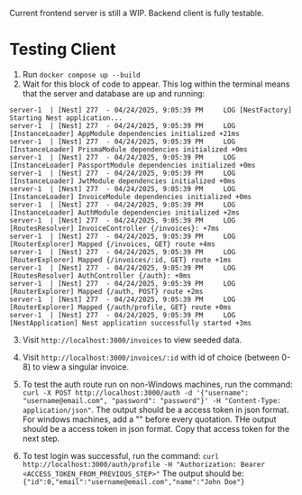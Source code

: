 Current frontend server is still a WIP. Backend client is fully testable. 

# Testing Client 
1. Run `docker compose up --build`
2. Wait for this block of code to appear. This log within the terminal means that the server and database are up and running:
```
server-1  | [Nest] 277  - 04/24/2025, 9:05:39 PM     LOG [NestFactory] Starting Nest application...                                                                                                                                      
server-1  | [Nest] 277  - 04/24/2025, 9:05:39 PM     LOG [InstanceLoader] AppModule dependencies initialized +21ms
server-1  | [Nest] 277  - 04/24/2025, 9:05:39 PM     LOG [InstanceLoader] PrismaModule dependencies initialized +0ms
server-1  | [Nest] 277  - 04/24/2025, 9:05:39 PM     LOG [InstanceLoader] PassportModule dependencies initialized +0ms
server-1  | [Nest] 277  - 04/24/2025, 9:05:39 PM     LOG [InstanceLoader] JwtModule dependencies initialized +0ms                                                                                                                        
server-1  | [Nest] 277  - 04/24/2025, 9:05:39 PM     LOG [InstanceLoader] InvoiceModule dependencies initialized +0ms                                                                                                                    
server-1  | [Nest] 277  - 04/24/2025, 9:05:39 PM     LOG [InstanceLoader] AuthModule dependencies initialized +2ms                                                                                                                       
server-1  | [Nest] 277  - 04/24/2025, 9:05:39 PM     LOG [RoutesResolver] InvoiceController {/invoices}: +7ms                                                                                                                            
server-1  | [Nest] 277  - 04/24/2025, 9:05:39 PM     LOG [RouterExplorer] Mapped {/invoices, GET} route +4ms                                                                                                                             
server-1  | [Nest] 277  - 04/24/2025, 9:05:39 PM     LOG [RouterExplorer] Mapped {/invoices/:id, GET} route +1ms                                                                                                                         
server-1  | [Nest] 277  - 04/24/2025, 9:05:39 PM     LOG [RoutesResolver] AuthController {/auth}: +0ms
server-1  | [Nest] 277  - 04/24/2025, 9:05:39 PM     LOG [RouterExplorer] Mapped {/auth, POST} route +2ms                                                                                                                                
server-1  | [Nest] 277  - 04/24/2025, 9:05:39 PM     LOG [RouterExplorer] Mapped {/auth/profile, GET} route +0ms                                                                                                                         
server-1  | [Nest] 277  - 04/24/2025, 9:05:39 PM     LOG [NestApplication] Nest application successfully started +3ms   
```
3. Visit `http://localhost:3000/invoices` to view seeded data.

4. Visit `http://localhost:3000/invoices/:id` with id of choice (between 0-8) to view a singular invoice.

5. To test the auth route run on non-Windows machines, run the command:
```curl -X POST http://localhost:3000/auth -d '{"username": "username@email.com", "password": "password"}' -H "Content-Type: application/json"```. The output should be a access token in json format. For windows machines, add a "\" before every quotation. THe output should be a access token in json format. Copy that access token for the next step.

6. To test login was successful, run the command: ```curl http://localhost:3000/auth/profile -H "Authorization: Bearer <ACCESS_TOKEN_FROM_PREVIOUS_STEP>"``` The output should be: `{"id":0,"email":"username@email.com","name":"John Doe"}`
